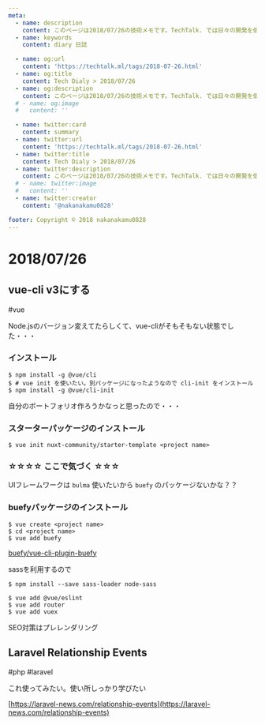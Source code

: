 ```yaml
---
meta:
  - name: description
    content: このページは2018/07/26の技術メモです。TechTalk. では日々の開発を個人メモとして残しています。将来に向けて技術ノウハウを蓄積することを目的とします。
  - name: keywords
    content: diary 日誌

  - name: og:url
    content: 'https://techtalk.ml/tags/2018-07-26.html'
  - name: og:title
    content: Tech Dialy > 2018/07/26
  - name: og:description
    content: このページは2018/07/26の技術メモです。TechTalk. では日々の開発を個人メモとして残しています。将来に向けて技術ノウハウを蓄積することを目的とします。
  # - name: og:image
  #   content: ''

  - name: twitter:card
    content: summary
  - name: twitter:url
    content: 'https://techtalk.ml/tags/2018-07-26.html'
  - name: twitter:title
    content: Tech Dialy > 2018/07/26
  - name: twitter:description
    content: このページは2018/07/26の技術メモです。TechTalk. では日々の開発を個人メモとして残しています。将来に向けて技術ノウハウを蓄積することを目的とします。
  # - name: twitter:image
  #   content: ''
  - name: twitter:creator
    content: '@nakanakamu0828'

footer: Copyright © 2018 nakanakamu0828
---
```

# 2018/07/26
## vue-cli v3にする
#vue

Node.jsのバージョン変えてたらしくて、vue-cliがそもそもない状態でした・・・  

### インストール
```
$ npm install -g @vue/cli
$ # vue init を使いたい。別パッケージになったようなので cli-init をインストール
$ npm install -g @vue/cli-init
```

自分のポートフォリオ作ろうかなっと思ったので・・・

### スターターパッケージのインストール
```
$ vue init nuxt-community/starter-template <project name>
```


### ☆☆☆☆ ここで気づく ☆☆☆

UIフレームワークは `bulma` 使いたいから `buefy` のパッケージないかな？？

### buefyパッケージのインストール
```
$ vue create <project name>
$ cd <project name>
$ vue add buefy
```
[buefy/vue-cli-plugin-buefy](https://github.com/buefy/vue-cli-plugin-buefy)

sassを利用するので
```
$ npm install --save sass-loader node-sass
```

```
$ vue add @vue/eslint
$ vue add router
$ vue add vuex
```

SEO対策はプレレンダリング



## Laravel Relationship Events
#php #laravel

これ使ってみたい。使い所しっかり学びたい

[https://laravel-news.com/relationship-events](https://laravel-news.com/relationship-events)
